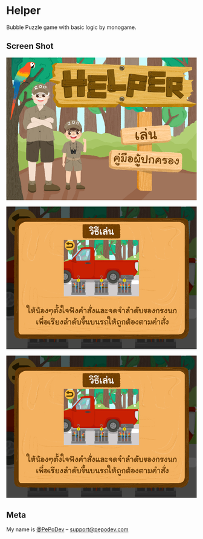 
# Helper

Bubble Puzzle game with basic logic by monogame.

## Screen Shot

![Menu Screen](Screenshot/01.png)

![GamePlay Screen](Screenshot/02.png)

![Map Screen](Screenshot/02.png)

## Meta

My name is [@PePoDev](https://fb.com/pepo.dev) – support@pepodev.com